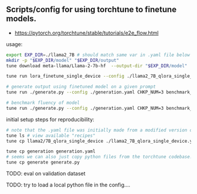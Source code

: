 ## Scripts/config for using torchtune to finetune models.

* https://pytorch.org/torchtune/stable/tutorials/e2e_flow.html


usage:
````bash
export EXP_DIR=./llama2_7B # should match same var in .yaml file below
mkdir -p "$EXP_DIR/model" "$EXP_DIR/output"
tune download meta-llama/Llama-2-7b-hf  --output-dir "$EXP_DIR/model"

tune run lora_finetune_single_device --config ./llama2_7B_qlora_single_device.yaml

# generate output using finetuned model on a given prompt
tune run ./generate.py --config ./generation.yaml CHKP_NUM=3 benchmark_fluency=false prompt="Vertel me een kort verhaal over de dag van een student die aan zijn scriptie werkt."

# benchmark fluency of model
tune run ./generate.py --config ./generation.yaml CHKP_NUM=3 benchmark_fluency=true benchmark_judge=gpt-3.5-turbo-0125 # gpt-4-0125-preview
````


initial setup steps for reproducibility:
````bash
# note that the .yaml file was initially made from a modified version of a default recipe:
tune ls # view available "recipes"
tune cp llama2/7B_qlora_single_device ./llama2_7B_qlora_single_device.yaml

tune cp generation generation.yaml 
# seems we can also just copy python files from the torchtune codebase!
tune cp generate generate.py
````


TODO: eval on validation dataset 

TODO: try to load a local python file in the config....

